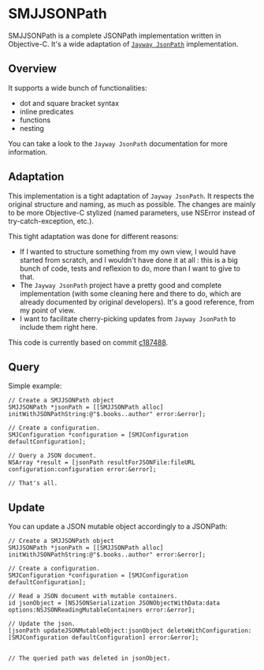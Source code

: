 

SMJJSONPath
===========

SMJJSONPath is a complete JSONPath implementation written in Objective-C. It's a wide adaptation of [`Jayway JsonPath`](https://github.com/json-path/JsonPath) implementation.


## Overview

It supports a wide bunch of functionalities:
- dot and square bracket syntax
- inline predicates
- functions
- nesting

You can take a look to the `Jayway JsonPath` documentation for more information.


## Adaptation

This implementation is a tight  adaptation of `Jayway JsonPath`. It respects the original structure and naming, as much as possible. The changes are mainly to be more Objective-C stylized (named parameters, use NSError instead of try-catch-exception, etc.).

This tight adaptation was done for different reasons:
- If I wanted to structure something from my own view, I would have started from scratch, and I wouldn't have done it at all : this is a big bunch of code, tests and reflexion to do, more than I want to give to that.
- The `Jayway JsonPath` project have a pretty good and complete implementation (with some cleaning here and there to do, which are already documented by original developers). It's a good reference, from my point of view.
- I want to facilitate cherry-picking updates from `Jayway JsonPath` to include them right here.

This code is currently based on commit [c187488](https://github.com/json-path/JsonPath/commit/c1874886c1f69fada6dedccebb6d72241dcd0c97).

## Query

Simple example:

```
// Create a SMJJSONPath object
SMJJSONPath *jsonPath = [[SMJJSONPath alloc] initWithJSONPathString:@"$.books..author" error:&error];

// Create a configuration.
SMJConfiguration *configuration = [SMJConfiguration defaultConfiguration];

// Query a JSON document.
NSArray *result = [jsonPath resultForJSONFile:fileURL configuration:configuration error:&error];

// That's all.
```


## Update

You can update a JSON mutable object accordingly to a JSONPath:

```
// Create a SMJJSONPath object
SMJJSONPath *jsonPath = [[SMJJSONPath alloc] initWithJSONPathString:@"$.books..author" error:&error];

// Create a configuration.
SMJConfiguration *configuration = [SMJConfiguration defaultConfiguration];

// Read a JSON document with mutable containers.
id jsonObject = [NSJSONSerialization JSONObjectWithData:data options:NSJSONReadingMutableContainers error:&error];

// Update the json.
[jsonPath updateJSONMutableObject:jsonObject deleteWithConfiguration:[SMJConfiguration defaultConfiguration] error:&error];


// The queried path was deleted in jsonObject.
```
